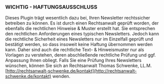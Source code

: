 ### WICHTIG - HAFTUNGSAUSSCHLUSS

Dieses Plugin trägt wesentlich dazu bei, Ihren Newsletter rechtssicher betreiben zu können.
Es ist durch einen Rechtsanwalt geprüft worden, der ebenfalls die rechtlichen Hinweise & Muster erstellt hat. Sie entsprechen den rechtlichen Anforderungen eines typischen Newsletters. Jedoch kann die rechtliche Sicherheit eines Newsletters nur im Einzelfall geprüft und bestätigt werden, so dass insoweit keine Haftung übernommen werden kann. Daher sind auch die rechtliche Text- & Hinweismuster nur als Vorlagen zu verstehen, deren abschließende rechtliche Prüfung und ggf. Anpassung Ihnen obliegt. Falls Sie eine Prüfung Ihres Newsletters wünschen, können Sie sich an Rechtsanwalt Thomas Schwenke, LL.M. [http://rechtsanwalt-schwenke.de/kontakt](http://rechtsanwalt-schwenke.de/kontakt) wenden.